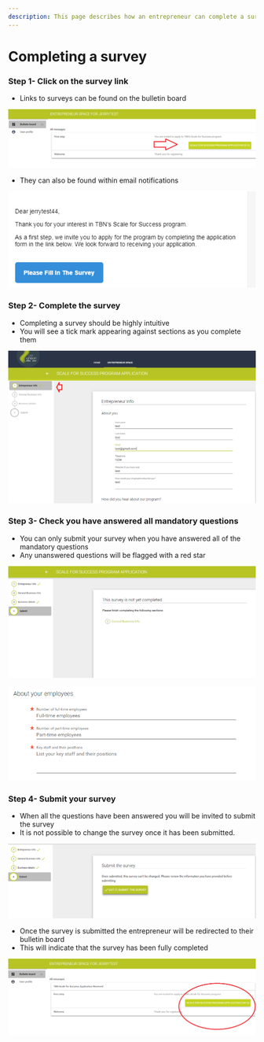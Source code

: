 ```yaml
---
description: This page describes how an entrepreneur can complete a survey
---
```


# Completing a survey

### Step 1- Click on the survey link

* Links to surveys can be found on the bulletin board 

![An example of a survey link found on a bulletin board](../.gitbook/assets/image%20%2839%29.png)

* They can also be found within email notifications

![An example of a survey link in an email notification](../.gitbook/assets/image%20%2869%29.png)

### Step 2-  Complete the survey

* Completing a survey should be highly intuitive
* You will see a tick mark appearing against sections as you complete them

![Example of a TBN Kenya survey](../.gitbook/assets/image%20%2891%29.png)

### Step 3-  Check you have answered all mandatory questions

* You can only submit your survey when you have answered all of the mandatory questions
* Any unanswered questions will be flagged with a red star

![](../.gitbook/assets/image%20%28100%29.png)

![](../.gitbook/assets/image%20%2867%29.png)

### Step 4-  Submit your survey

* When all the questions have been answered you will be invited to submit the survey
* It is not possible to change the survey once it has been submitted.

![](../.gitbook/assets/image%20%2873%29.png)

* Once the survey is submitted the entrepreneur will be redirected to their bulletin board
* This will indicate that the survey has been fully completed

![](../.gitbook/assets/image%20%2828%29.png)

